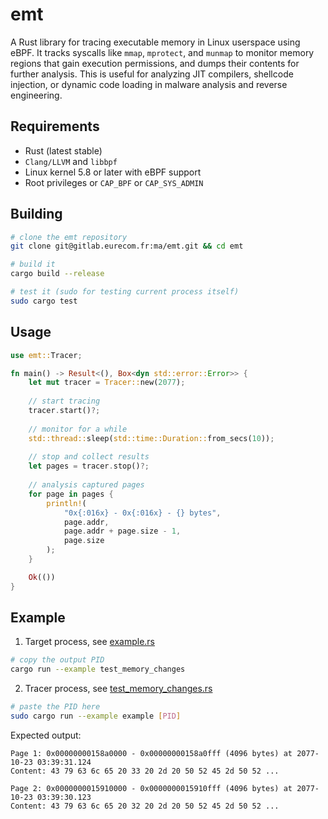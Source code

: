 # emt

A Rust library for tracing executable memory in Linux userspace using eBPF. It tracks syscalls like `mmap`, `mprotect`, and `munmap` to monitor memory regions that gain execution permissions, and dumps their contents for further analysis. This is useful for analyzing JIT compilers, shellcode injection, or dynamic code loading in malware analysis and reverse engineering.

## Requirements
- Rust (latest stable)
- `Clang/LLVM` and `libbpf`
- Linux kernel 5.8 or later with eBPF support
- Root privileges or `CAP_BPF` or `CAP_SYS_ADMIN`

## Building
```bash
# clone the emt repository
git clone git@gitlab.eurecom.fr:ma/emt.git && cd emt

# build it
cargo build --release

# test it (sudo for testing current process itself)
sudo cargo test
```

## Usage
```rust
use emt::Tracer;

fn main() -> Result<(), Box<dyn std::error::Error>> {
    let mut tracer = Tracer::new(2077);
    
    // start tracing
    tracer.start()?;
    
    // monitor for a while
    std::thread::sleep(std::time::Duration::from_secs(10));
    
    // stop and collect results
    let pages = tracer.stop()?;
    
    // analysis captured pages
    for page in pages {
        println!(
            "0x{:016x} - 0x{:016x} - {} bytes", 
            page.addr, 
            page.addr + page.size - 1,
            page.size
        );
    }

    Ok(())
}
```

## Example
1. Target process, see [example.rs](./examples/example.rs)
```bash
# copy the output PID
cargo run --example test_memory_changes
```

2. Tracer process, see [test_memory_changes.rs](./examples/test_memory_changes.rs)
```bash
# paste the PID here
sudo cargo run --example example [PID]
```

Expected output:
```
Page 1: 0x00000000158a0000 - 0x00000000158a0fff (4096 bytes) at 2077-10-23 03:39:31.124
Content: 43 79 63 6c 65 20 33 20 2d 20 50 52 45 2d 50 52 ...

Page 2: 0x0000000015910000 - 0x0000000015910fff (4096 bytes) at 2077-10-23 03:39:30.123
Content: 43 79 63 6c 65 20 32 20 2d 20 50 52 45 2d 50 52 ...
```
